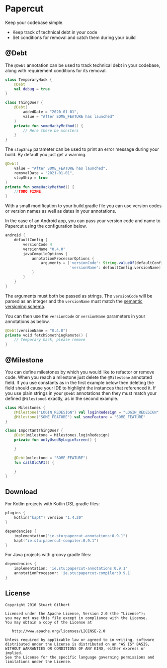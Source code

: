 Papercut
========

Keep your codebase simple.

  * Keep track of technical debt in your code
  * Set conditions for removal and catch them during your build

@Debt
-----------

The `@Debt` annotation can be used to track technical debt in your codebase, along with requirement conditions for its removal.

```kotlin
class TemporaryHack {
    @Debt
    val debug = true
}
```

```kotlin
class ThingDoer {
    @Debt(
        addedDate = "2020-01-01",
        value = "After SOME_FEATURE has launched"
    )
    private fun someHackyMethod() {
		// Here there be monsters
    }
}
```

The `stopShip` parameter can be used to print an error message during your build. By default you just get a warning.

```kotlin
@Debt(
    value = "After SOME_FEATURE has launched",
    removalDate = "2021-01-01",
    stopShip = true
)
private fun someHackyMethod() {
    //TODO FIXME
}
```

With a small modification to your build.gradle file you can use version codes or version names as well as dates in your annotations.

In the case of an Android app, you can pass your version code and name to Papercut using the configuration below.

```groovy
android {
    defaultConfig {
        versionCode 4
        versionName "0.4.0"
        javaCompileOptions {
            annotationProcessorOptions {
                arguments = ['versionCode': String.valueOf(defaultConfig.versionCode),
                             'versionName': defaultConfig.versionName]
            }
        }
    }
}
```

The arguments must both be passed as strings. The `versionCode` will be parsed as an integer and the `versionName` must match the [semantic versioning schema][2].

You can then use the `versionCode` or `versionName` parameters in your annotations as below.

```kotlin
@Debt(versionName = "0.4.0")
private void fetchSomethingRemote() {
    // Temporary hack, please remove
}
```

@Milestone
----------

You can define milestones by which you would like to refactor or remove code. When you reach a milestone just delete
the `@Milestone` annotated field. If you use constants as in the first example below then deleting the field
should cause your IDE to highlight the instances that referenced it. If you use plain strings in your `@Debt`
annotations then they must match your defined `@Milestone`s exactly, as in the second example.

```kotlin
class Milestones {
    @Milestone("LOGIN_REDESIGN") val loginRedesign = "LOGIN_REDESIGN"
    @Milestone("SOME_FEATURE") val someFeature = "SOME_FEATURE"
}

class ImportantThingDoer {
    @Debt(milestone = Milestones.loginRedesign)
    private fun onlyUsedByLoginScreen() {

    }

    @Debt(milestone = "SOME_FEATURE")
    fun callOldAPI() {

    }
}
```

Download
--------
For Kotlin projects with Kotlin DSL gradle files:

```kotlin
plugins {
    kotlin("kapt") version "1.4.20"
}

dependencies {
    implementation("ie.stu:papercut-annotations:0.9.1")
    kapt("ie.stu:papercut-compiler:0.9.1")
}
```

For Java projects with groovy gradle files:
```groovy
dependencies {
    implementation: 'ie.stu:papercut-annotations:0.9.1'
    annotationProcessor: 'ie.stu:papercut-compiler:0.9.1'
}
```

License
-------

    Copyright 2016 Stuart Gilbert

    Licensed under the Apache License, Version 2.0 (the "License");
    you may not use this file except in compliance with the License.
    You may obtain a copy of the License at

       http://www.apache.org/licenses/LICENSE-2.0

    Unless required by applicable law or agreed to in writing, software
    distributed under the License is distributed on an "AS IS" BASIS,
    WITHOUT WARRANTIES OR CONDITIONS OF ANY KIND, either express or implied.
    See the License for the specific language governing permissions and
    limitations under the License.

[1]: http://stuie.github.com/papercut/
[2]: http://semver.org
